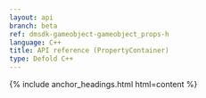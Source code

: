 ```yaml
---
layout: api
branch: beta
ref: dmsdk-gameobject-gameobject_props-h
language: C++
title: API reference (PropertyContainer)
type: Defold C++
---
```

{% include anchor_headings.html html=content %}